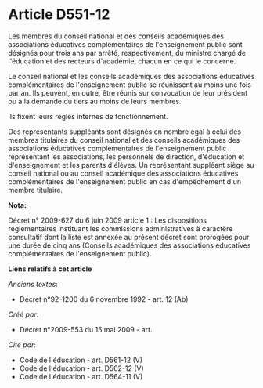 # Article D551-12

Les membres du conseil national et des conseils académiques des associations éducatives complémentaires de l'enseignement
public sont désignés pour trois ans par arrêté, respectivement, du ministre chargé de l'éducation et des recteurs d'académie,
chacun en ce qui le concerne.

Le conseil national et les conseils académiques des associations éducatives complémentaires de l'enseignement public se
réunissent au moins une fois par an. Ils peuvent, en outre, être réunis sur convocation de leur président ou à la demande du
tiers au moins de leurs membres.

Ils fixent leurs règles internes de fonctionnement.

Des représentants suppléants sont désignés en nombre égal à celui des membres titulaires du conseil national et des conseils
académiques des associations éducatives complémentaires de l'enseignement public représentant les associations, les
personnels de direction, d'éducation et d'enseignement et les parents d'élèves. Un représentant suppléant siège au conseil
national ou au conseil académique des associations éducatives complémentaires de l'enseignement public en cas d'empêchement
d'un membre titulaire.

**Nota:**

Décret n° 2009-627 du 6 juin 2009 article 1 : Les dispositions réglementaires instituant les commissions administratives à
caractère consultatif dont la liste est annexée au présent décret sont prorogées pour une durée de cinq ans (Conseils
académiques des associations éducatives complémentaires de l'enseignement public).

**Liens relatifs à cet article**

_Anciens textes_:

  - Décret n°92-1200 du 6 novembre 1992 - art. 12 (Ab)

_Créé par_:

  - Décret n°2009-553 du 15 mai 2009 - art.

_Cité par_:

  - Code de l'éducation - art. D561-12 (V)
  - Code de l'éducation - art. D562-12 (V)
  - Code de l'éducation - art. D564-11 (V)
